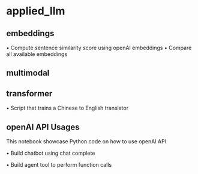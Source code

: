 # applied_llm

## embeddings
• Compute sentence similarity score using openAI embeddings
• Compare all available embeddings

## multimodal

## transformer
• Script that trains a Chinese to English translator

## openAI API Usages
This notebook showcase Python code on how to use openAI API

• Build chatbot using chat complete

• Build agent tool to perform function calls
